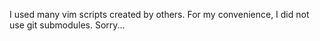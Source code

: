 I used many vim scripts created by others. For my convenience, I did not use git
submodules. Sorry...
